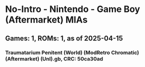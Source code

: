 # No-Intro - Nintendo - Game Boy (Aftermarket) MIAs
## Games: 1, ROMs: 1, as of 2025-04-15

### Traumatarium Penitent (World) (ModRetro Chromatic) (Aftermarket) (Unl).gb, CRC: 50ca30ad
